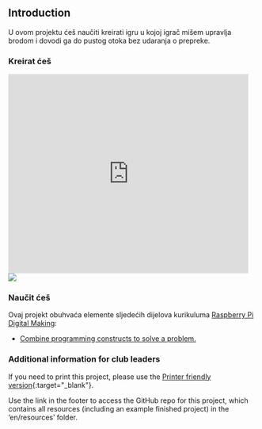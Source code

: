 ## Introduction

U ovom projektu ćeš naučiti kreirati igru u kojoj igrač mišem upravlja brodom i dovodi ga do pustog otoka bez udaranja o prepreke.

### Kreirat ćeš

<div class="scratch-preview">
  <iframe allowtransparency="true" width="485" height="402" src="https://scratch.mit.edu/projects/embed/63957956/?autostart=false" frameborder="0"></iframe>
  <img src="images/boat-final.png">
</div>

### Naučit ćeš

Ovaj projekt obuhvaća elemente sljedećih dijelova kurikuluma [ Raspberry Pi Digital Making](http://rpf.io/curriculum):

+ [Combine programming constructs to solve a problem.](https://www.raspberrypi.org/curriculum/programming/builder)

### Additional information for club leaders

If you need to print this project, please use the [Printer friendly version](https://projects.raspberrypi.org/en/projects/boat-race/print){:target="_blank"}.

Use the link in the footer to access the GitHub repo for this project, which contains all resources (including an example finished project) in the ‘en/resources’ folder.